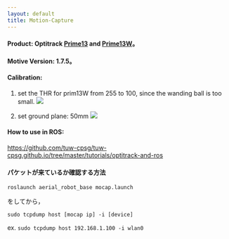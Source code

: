 ```yaml
---
layout: default
title: Motion-Capture
---
```



#### Product:  Optitrack [Prime13](http://www.mocap.jp/optitrack/products/prime-13/) and [Prime13W](http://www.mocap.jp/optitrack/products/prime-13w/)。

#### Motive Version: 1.7.5。

#### Calibration:
1. set the THR for prim13W from 255 to 100, since the wanding ball is too small.
![](https://github.com/tongtybj/aerial_robot/blob/documentation/images/mocap_calib1.png)

2. set ground plane: 50mm
![](https://github.com/tongtybj/aerial_robot/blob/documentation/images/mocap_calib2.png)

#### How to use in ROS:
https://github.com/tuw-cpsg/tuw-cpsg.github.io/tree/master/tutorials/optitrack-and-ros

#### パケットが来ているか確認する方法
`roslaunch aerial_robot_base mocap.launch`

をしてから，

`sudo tcpdump host [mocap ip] -i [device]`

ex. `sudo tcpdump host 192.168.1.100 -i wlan0`
